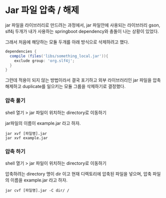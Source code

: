 # Jar 파일 압축 / 해제

jar 파일을 라이브러리로 만드려는 과정에서, 
jar 파일안에 사용되는 라이브러리 gson, slf4j 두개가 내가 사용하는 springboot dependency와 충돌이 나는 상황이 있었다. 

그래서 처음에 해당하는 모듈 두개를 아래 방식으로 삭제하려고 했다.

```groovy
dependencies {
  compile (files('libs/something_local.jar')){
    exclude group: 'org.slf4j';
  }
}
```

그런데 적용이 되지 않는 방법이라서 결국 포기하고 외부 라이브러리인 jar 파일을 압축 해제하고 duplicate를 일으키는 모듈 그룹을 삭제하기로 결정했다.



### 압축 풀기

shell 열기 > jar 파일이 위치하는 directory로 이동하기

jar파일의 이름이 example.jar 라고 하자.

```shell
jar xvf [파일명].jar
jar xvf example.jar
```



### 압축 하기

shell 열기 > jar 파일이 위치하는 directory로 이동하기

압축하려는 directory 명이 dir 이고 현재 디렉토리에 압축된 파일을 넣으며, 압축 파일의 이름을 example.jar 라고 하자. 

```shell
jar cvf [파일명].jar -C dir/ /
```

